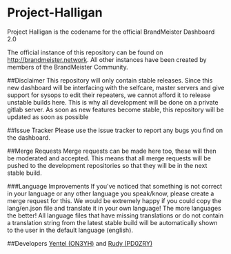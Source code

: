 # Project-Halligan
Project Halligan is the codename for the official BrandMeister Dashboard 2.0

The official instance of this repository can be found on http://brandmeister.network.
All other instances have been created by members of the BrandMeister Community.

##Disclaimer
This repository will only contain stable releases. Since this new dashboard will be interfacing with the selfcare, master servers and give support for sysops to edit their repeaters, we cannot afford it to release unstable builds here.
This is why all development will be done on a private gitlab server. As soon as new features become stable, this repository will be updated as soon as possible

##Issue Tracker
Please use the issue tracker to report any bugs you find on the dashboard.

##Merge Requests
Merge requests can be made here too, these will then be moderated and accepted. This means that all merge requests will be pushed to the development repositories so that they will be in the next stable build.

###Language Improvements
If you've noticed that something is not correct in your language or any other language you speak/know, please create a merge request for this. We would be extremely happy if you could copy the lang/en.json file and translate it in your own language! The more languages the better!
All language files that have missing translations or do not contain a translation string from the latest stable build will be automatically shown to the user in the default language (english).

##Developers
[Yentel (ON3YH)](http://on3yh.be) and [Rudy (PD0ZRY)](http://pd0zry.nl)
